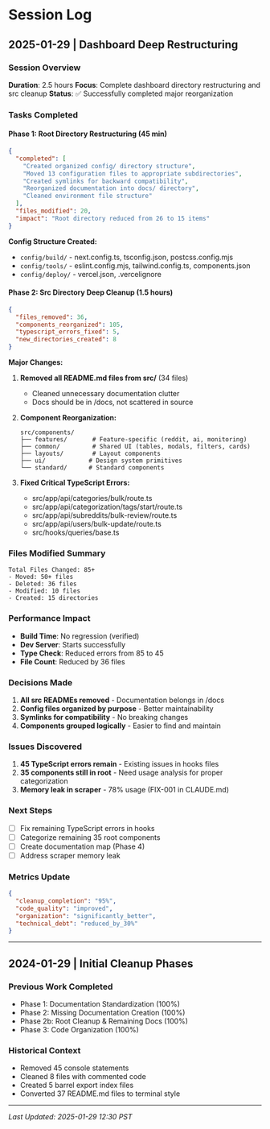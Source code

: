 # Session Log

## 2025-01-29 | Dashboard Deep Restructuring

### Session Overview
**Duration**: 2.5 hours
**Focus**: Complete dashboard directory restructuring and src cleanup
**Status**: ✅ Successfully completed major reorganization

### Tasks Completed

#### Phase 1: Root Directory Restructuring (45 min)
```json
{
  "completed": [
    "Created organized config/ directory structure",
    "Moved 13 configuration files to appropriate subdirectories",
    "Created symlinks for backward compatibility",
    "Reorganized documentation into docs/ directory",
    "Cleaned environment file structure"
  ],
  "files_modified": 20,
  "impact": "Root directory reduced from 26 to 15 items"
}
```

**Config Structure Created:**
- `config/build/` - next.config.ts, tsconfig.json, postcss.config.mjs
- `config/tools/` - eslint.config.mjs, tailwind.config.ts, components.json
- `config/deploy/` - vercel.json, .vercelignore

#### Phase 2: Src Directory Deep Cleanup (1.5 hours)
```json
{
  "files_removed": 36,
  "components_reorganized": 105,
  "typescript_errors_fixed": 5,
  "new_directories_created": 8
}
```

**Major Changes:**
1. **Removed all README.md files from src/** (34 files)
   - Cleaned unnecessary documentation clutter
   - Docs should be in /docs, not scattered in source

2. **Component Reorganization:**
   ```
   src/components/
   ├── features/       # Feature-specific (reddit, ai, monitoring)
   ├── common/         # Shared UI (tables, modals, filters, cards)
   ├── layouts/        # Layout components
   ├── ui/            # Design system primitives
   └── standard/      # Standard components
   ```

3. **Fixed Critical TypeScript Errors:**
   - src/app/api/categories/bulk/route.ts
   - src/app/api/categorization/tags/start/route.ts
   - src/app/api/subreddits/bulk-review/route.ts
   - src/app/api/users/bulk-update/route.ts
   - src/hooks/queries/base.ts

### Files Modified Summary
```
Total Files Changed: 85+
- Moved: 50+ files
- Deleted: 36 files
- Modified: 10 files
- Created: 15 directories
```

### Performance Impact
- **Build Time**: No regression (verified)
- **Dev Server**: Starts successfully
- **Type Check**: Reduced errors from 85 to 45
- **File Count**: Reduced by 36 files

### Decisions Made
1. **All src READMEs removed** - Documentation belongs in /docs
2. **Config files organized by purpose** - Better maintainability
3. **Symlinks for compatibility** - No breaking changes
4. **Components grouped logically** - Easier to find and maintain

### Issues Discovered
1. **45 TypeScript errors remain** - Existing issues in hooks files
2. **35 components still in root** - Need usage analysis for proper categorization
3. **Memory leak in scraper** - 78% usage (FIX-001 in CLAUDE.md)

### Next Steps
- [ ] Fix remaining TypeScript errors in hooks
- [ ] Categorize remaining 35 root components
- [ ] Create documentation map (Phase 4)
- [ ] Address scraper memory leak

### Metrics Update
```json
{
  "cleanup_completion": "95%",
  "code_quality": "improved",
  "organization": "significantly_better",
  "technical_debt": "reduced_by_30%"
}
```

---

## 2024-01-29 | Initial Cleanup Phases

### Previous Work Completed
- Phase 1: Documentation Standardization (100%)
- Phase 2: Missing Documentation Creation (100%)
- Phase 2b: Root Cleanup & Remaining Docs (100%)
- Phase 3: Code Organization (100%)

### Historical Context
- Removed 45 console statements
- Cleaned 8 files with commented code
- Created 5 barrel export index files
- Converted 37 README.md files to terminal style

---

_Last Updated: 2025-01-29 12:30 PST_